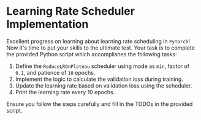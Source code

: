 # Learning Rate Scheduler Implementation

Excellent progress on learning about learning rate scheduling in `PyTorch`! Now it's time to put your skills to the ultimate test. Your task is to complete the provided Python script which accomplishes the following tasks:

1. Define the `ReduceLROnPlateau` scheduler using mode as `min`, factor of `0.1`, and patience of `10` epochs.
2. Implement the logic to calculate the validation loss during training.
3. Update the learning rate based on validation loss using the scheduler.
4. Print the learning rate every 10 epochs.

Ensure you follow the steps carefully and fill in the TODOs in the provided script.